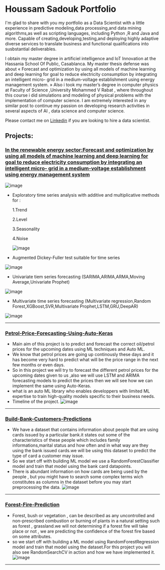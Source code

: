 # Houssam Sadouk Portfolio
 
I'm glad to share with you my portfolio as a Data Scientist with a little experience in predictive modeling,data processing,and data mining algorithms,as well as scripting languages, including Python ,R and Java and more. Capable of creating,developing,testing,and deploying highly adaptive diverse services to translate business and functional qualifications into susbstantial deliverables. 


I obtain my master degree in artificiel intelligence and IoT Innovation at the Hassania School Of Public, Casablanca. My master thesis defense was about « Forecast and optimization by using all models of machine learning and deep learning for goal to reduce electricity consumption by integrating an intelligent micro- grid in a medium-voltage establishment using energy management system. » Also i took my master’s degree in computer physics at Faculty of Science ,University Mohammed V Rabat , where throughout this course i did simulations and modeling of physical problems with the implementation of computer science. I am extremely interested in any similar post to continue my passion on developing research activities in several aspects of AI , data science and computer science.

Please contact me on [Linkedin](https://www.linkedin.com/in/houssam-sadouk-329435161/) if you are looking to hire a data scientist.
 
## Projects:

###  [In the renewable energy sector:Forecast and optimization by using all models of machine learning and deep learning for goal to reduce electricity consumption by integrating an intelligent micro- grid in a medium-voltage establishment using energy management system](https://github.com/HousssamSadouk/Forcasting_Microgrid)
![image](https://github.com/HousssamSadouk/Forcasting_Microgrid/blob/main/EMS.png?raw=true)
* Exploratory time series analysis with additive and multiplicative methods for :
   
   1.Trend
 
   2.Level
   
   3.Seasonality
   
   4.Noise
  
  ![image](https://github.com/HousssamSadouk/Forcasting_Microgrid/blob/main/resultat1.png?raw=true)
  
  
* Augmented Dickey-Fuller test suitable for time series


![image](https://github.com/HousssamSadouk/Forcasting_Microgrid/blob/main/Dickey%20Fuller.png?raw=true)


* Univariate tiem series forecasting (SARIMA,ARIMA,ARMA,Moving Average,Univariate Prophet)

![image](https://github.com/HousssamSadouk/Forcasting_Microgrid/blob/main/02.png?raw=true)

* Multivariate time series forecasting (Multivariate regression,Random Forest,XGBoost,SVR,Multivariate Prophet,LSTM,GRU,DeepAR)

![image](https://github.com/HousssamSadouk/Forcasting_Microgrid/blob/main/resultat.png?raw=true)

---
 
###  [Petrol-Price-Forecasting-Using-Auto-Keras](https://github.com/HousssamSadouk/Petrol-Price-Forecasting-Using-Auto-Keras/blob/main/Petrol%20Price%20Forecasting.ipynb)
* Main aim of this project is to predict and forecast the correct oil/petrol prices for the upcoming dates using ML techniques and Auto ML.
* We know that petrol prices are going up continously these days and it has become very hard to predict what will be the price range in the next few months or even days.
* So in this project we will try to forecast the different petrol prices for the upcoming dates given to us ,also we will use LSTM and ARIMA forecasting models to predict the prices then we will see how we can implement the same using Auto-Keras.
* what is an auto ML library who enables developpers with limited ML expertise to train high-quality models specific to their business needs.
* Timeline of the project.
![image](https://github.com/HousssamSadouk/Petrol-Price-Forecasting-Using-Auto-Keras/blob/main/timeline%20project.png?raw=true)
---
 
 
###  [Build-Bank-Customers-Predictions](https://github.com/HousssamSadouk/Build-Bank-Customers-Predictions/blob/main/Bank.ipynb)
* We have a dataset that contains information about people that are using cards issued by a particular bank.it states out some of the characteristics of these people which includes family informations,marital status and how often and in what way are they using the bank issued cards.we will be using this dataset to predict the type of card a customer may issue.
* So we start off with building ML model we use a RandomForestClassifier model and train that model using the bank card datapoints.
* There is abundant information on how cards are being used by the people , but you might have to search some complex terms wich constitutes as columns in the dataset before you may start preprocessing the data.
![image](https://github.com/HousssamSadouk/Build-Bank-Customers-Predictions/blob/main/images.jpeg?raw=true) 
---
 
 
### [Forest-Fire-Prediction](https://github.com/HousssamSadouk/Forest-Fire-Prediction/blob/main/Forest%20Fires.ipynb)
* Forest, bush or vegetation , can be described as any uncontrolled and non-prescribed combustion or burning of plants in a natural setting such as forest , grassland.we will not determining if a forest fire will take place or not , we are predicting the confidence of the forest fire based on some attributes.
* so we start off with building a ML model using RandomForestRegression model and train that model using the dataset.For this project you will also see RandomSearchCV in action and how we have implemented it.
![image](https://github.com/HousssamSadouk/Forest-Fire-Prediction/blob/main/te%CC%81le%CC%81chargement.jpeg?raw=true) 
---
 
 

 
 
